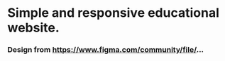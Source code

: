 # Simple and responsive educational website.

### Design from https://www.figma.com/community/file/...

